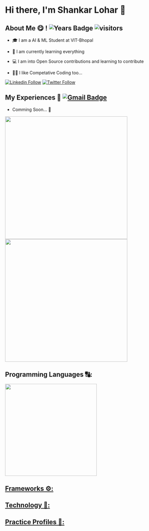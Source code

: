 # Hi there, I'm Shankar Lohar 👋 <!-- ![GitHub followers](https://img.shields.io/github/followers/ShankarLohar?color=green&logo=github&style=for-the-badge)  ![GitHub User's stars](https://img.shields.io/github/stars/ShankarLohar?color=green&logo=github&style=for-the-badge) -->
<!-- <h1 align='center'><i>Hi there, I'm Shankar Lohar 👋!</i></h1> -->
## About Me 😋 !  ![Years Badge](https://badges.pufler.dev/years/ShankarLohar)  ![visitors](https://visitor-badge.laobi.icu/badge?page_id=ShankarLohar)
- 🎓 I am a AI & ML Student at VIT-Bhopal 

- 🌱 I am currently learning everything

- 💻 I am into Open Source contributions and learning to contribute

- 🐱‍💻 I like Competative Coding too... 

[![Linkedin Follow](https://img.shields.io/badge/Check%20out%20my%20resume-0077B5?style=for-the-badge&logo=Linkedin&logoColor=white)](https://www.linkedin.com/in/shankarlohar/)  [![Twitter Follow](https://img.shields.io/twitter/follow/shankarloharin?color=1DA1F2&logo=twitter&style=for-the-badge)](https://twitter.com/intent/follow?original_referer=https%3A%2F%2Fgithub.com%2Fshankarloharin&screen_name=shankarloharin)

## My Experiences 🤵  [![Gmail Badge](https://img.shields.io/badge/-shankarloharmail@gmail.com-c14438?style=flat-square&logo=Gmail&logoColor=white&link=mailto:shankarloharmail@gmail.com)](mailto:shankarloharmail@gmail.com)

- Comming Soon... 🎉

<p>
  <a href="#"><img src="https://github-readme-stats.vercel.app/api?username=ShankarLohar&count_private=true&show_icons=true&theme=dark" width="400"></a> 
  <a href="#"><img src="https://github-readme-streak-stats.herokuapp.com/?user=ShankarLohar&count_private=true&show_icons=true&theme=dark" width="400"></a>
</p>


## Programming Languages 🔠:
<p>
  <a href="#"><img src="https://github-readme-stats.vercel.app/api/top-langs/?username=ShankarLohar&layout=compact&count_private=true&show_icons=true&theme=dark&langs_count=8&hide=html,css" width="300"</a>
<!--     <a href="#"><img src="https://github-readme-stats.vercel.app/api/wakatime?username=shankarlohar&layout=compact&count_private=true&show_icons=true&theme=dark" width="300"</a> -->
</p>

## Frameworks ⚙:

<!-- <p>
  <a href="#"><img src="https://img.shields.io/badge/Node.js-339933?style=for-the-badge&logo=nodedotjs&logoColor=white" /></a>
</p> -->

## Technology 🤖:


## Practice Profiles 🏅:

<!-- [<img src="https://img.shields.io/badge/Codechef-%23B92B27.svg?&style=for-the-badge&logo=Codechef&logoColor=white" />](https://www.codechef.com/users/shankarlohar)
[<img src="https://img.shields.io/badge/Codeforces-445f9d?style=for-the-badge&logo=Codeforces&logoColor=white" />](https://codeforces.com/profile/ShankarLohar)
[<img src="https://img.shields.io/badge/HackerEarth-%232C3454.svg?&style=for-the-badge&logo=HackerEarth&logoColor=Blue" />](https://www.hackerearth.com/@shankarlohar)
[<img src="https://img.shields.io/badge/-Hackerrank-2EC866?style=for-the-badge&logo=HackerRank&logoColor=white" />](https://www.hackerrank.com/shankarlohar)
[<img src="https://img.shields.io/badge/-LeetCode-FFA116?style=for-the-badge&logo=LeetCode&logoColor=black" />](https://leetcode.com/ShankarLohar/)
 -->



